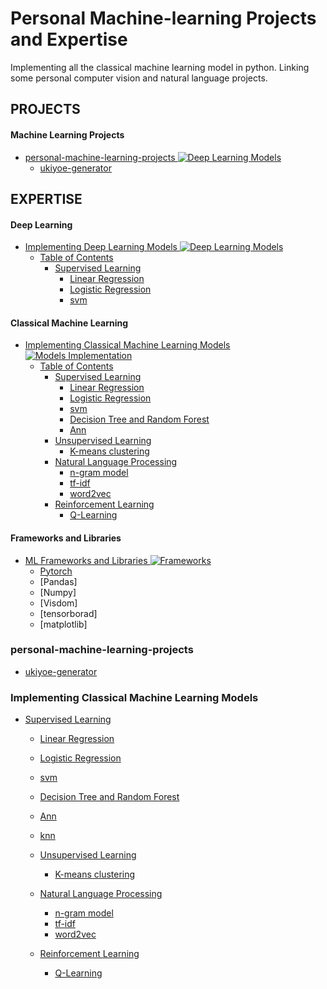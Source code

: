 # Personal Machine-learning Projects and Expertise
Implementing all the classical machine learning model in python. Linking some personal computer vision and natural language projects.

## PROJECTS

#### Machine Learning Projects
<!-- MarkdownTOC depth=4 -->

- [personal-machine-learning-projects ![Deep Learning Models](https://cdn.rawgit.com/sindresorhus/awesome/d7305f38d29fed78fa85652e3a63e154dd8e8829/media/badge.svg)](#personal-machine-learning-projects)
  - [ukiyoe-generator](#personal-machine-learning-projects)

## EXPERTISE

#### Deep Learning
<!-- MarkdownTOC depth=4 -->

- [Implementing Deep Learning Models ![Deep Learning Models](https://cdn.rawgit.com/sindresorhus/awesome/d7305f38d29fed78fa85652e3a63e154dd8e8829/media/badge.svg)](#awesome-machine-learning-)
  - [Table of Contents](#table-of-contents)
    - [Supervised Learning](#frameworks-and-libraries)
        - [Linear Regression](#frameworks-and-libraries)
        - [Logistic Regression](#frameworks-and-libraries)
        - [svm](#frameworks-and-libraries)

#### Classical Machine Learning 
<!-- MarkdownTOC depth=4 -->

- [Implementing Classical Machine Learning Models ![Models Implementation](https://cdn.rawgit.com/sindresorhus/awesome/d7305f38d29fed78fa85652e3a63e154dd8e8829/media/badge.svg)](#awesome-machine-learning-)
  - [Table of Contents](#table-of-contents)
    - [Supervised Learning](#Implementing-Classical-Machine-Learning-Models)
        - [Linear Regression](#Implementing-Classical-Machine-Learning-Models)
        - [Logistic Regression](#Implementing-Classical-Machine-Learning-Models)
        - [svm](#Implementing-Classical-Machine-Learning-Models)
        - [Decision Tree and Random Forest](#Implementing-Classical-Machine-Learning-Models)
        - [Ann](#Implementing-Classical-Machine-Learning-Models)
    - [Unsupervised Learning](#Implementing-Classical-Machine-Learning-Models)
        - [K-means clustering](#Implementing-Classical-Machine-Learning-Models)
    - [Natural Language Processing](#Implementing-Classical-Machine-Learning-Models)
        - [n-gram model](#Implementing-Classical-Machine-Learning-Models)
        - [tf-idf](#Implementing-Classical-Machine-Learning-Models)
        - [word2vec](#Implementing-Classical-Machine-Learning-Models)
    - [Reinforcement Learning](#Implementing-Classical-Machine-Learning-Models)
        - [Q-Learning](#Implementing-Classical-Machine-Learning-Models)

#### Frameworks and Libraries
<!-- MarkdownTOC depth=4 -->

- [ML Frameworks and Libraries ![Frameworks](https://cdn.rawgit.com/sindresorhus/awesome/d7305f38d29fed78fa85652e3a63e154dd8e8829/media/badge.svg)](#awesome-machine-learning-)
  - [Pytorch](https://github.com/h-muhammed/pytorch-2.0-mastery/tree/feature/quick-start)
  - [Pandas]
  - [Numpy]
  - [Visdom]
  - [tensorborad]
  - [matplotlib]

### personal-machine-learning-projects
<!-- MarkdownTOC depth=4 -->

  - [ukiyoe-generator](https://github.com/h-muhammed/ukiyoe_generator)

### Implementing Classical Machine Learning Models
<!-- MarkdownTOC depth=4 -->

  - [Supervised Learning](#frameworks-and-libraries)
      - [Linear Regression](https://github.com/h-muhammed/Machine-learning-portfolio/tree/feature/develop/machinelearning/linearregression)
      - [Logistic Regression](https://github.com/h-muhammed/Machine-learning-portfolio/tree/feature/develop/machinelearning/logisticregression)
      - [svm](https://github.com/h-muhammed/Machine-learning-portfolio/tree/feature/develop/machinelearning/svm)
      - [Decision Tree and Random Forest](https://github.com/h-muhammed/Machine-learning-portfolio/tree/feature/develop/machinelearning/decisiontree)
      - [Ann](#frameworks-and-libraries)
      - [knn](https://github.com/h-muhammed/Machine-learning-portfolio/tree/feature/develop/machinelearning/knn)
       
    - [Unsupervised Learning](#frameworks-and-libraries)
        - [K-means clustering](https://github.com/h-muhammed/Machine-learning-portfolio/tree/feature/develop/machinelearning/kmeans)
    - [Natural Language Processing](#frameworks-and-libraries)
        - [n-gram model](#frameworks-and-libraries)
        - [tf-idf](#frameworks-and-libraries)
        - [word2vec](#frameworks-and-libraries)
    - [Reinforcement Learning](#frameworks-and-libraries)
        - [Q-Learning](#frameworks-and-libraries)

